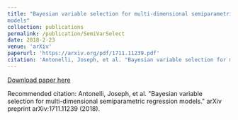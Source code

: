 ```yaml
---
title: "Bayesian variable selection for multi-dimensional semiparametric regression
models"
collection: publications
permalink: /publication/SemiVarSelect
date: 2018-2-23
venue: 'arXiv'
paperurl: 'https://arxiv.org/pdf/1711.11239.pdf'
citation: 'Antonelli, Joseph, et al. "Bayesian variable selection for multi-dimensional semiparametric regression models." arXiv preprint arXiv:1711.11239 (2018).'
---
```


[Download paper here](https://arxiv.org/pdf/1711.11239.pdf)

Recommended citation: Antonelli, Joseph, et al. "Bayesian variable selection for multi-dimensional semiparametric regression models." arXiv preprint arXiv:1711.11239 (2018).
